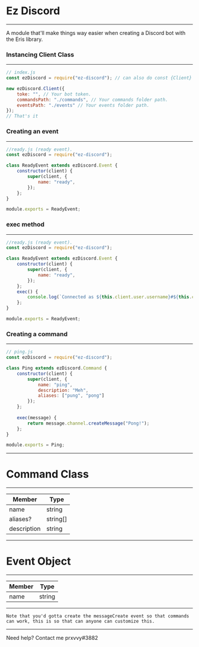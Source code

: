 # Ez Discord
---
A module that'll make things way easier when creating a Discord bot with the Eris library.

### Instancing Client Class
---
```js
// index.js
const ezDiscord = require("ez-discord"); // can also do const {Client} = require("ez-discord");

new ezDiscord.Client({
    toke: "", // Your bot token.
    commandsPath: "./commands", // Your commands folder path.
    eventsPath: "./events" // Your events folder path.
});
// That's it
```

### Creating an event
---
```js
//ready.js (ready event).
const ezDiscord = require("ez-discord");

class ReadyEvent extends ezDiscord.Event {
    constructor(client) {
        super(client, {
            name: "ready",
        });
    };
}

module.exports = ReadyEvent;
```
### exec method
---
```js
//ready.js (ready event).
const ezDiscord = require("ez-discord");

class ReadyEvent extends ezDiscord.Event {
    constructor(client) {
        super(client, {
            name: "ready",
        });
    };
    exec() {
        console.log(`Connected as ${this.client.user.username}#${this.client.user.discriminator}!`);
    };
}

module.exports = ReadyEvent;
```

### Creating a command
---
```js
// ping.js
const ezDiscord = require("ez-discord");

class Ping extends ezDiscord.Command {
    constructor(client) {
        super(client, {
            name: "ping",
            description: "Meh",
            aliases: ["pung", "pong"]
        });
    };
    
    exec(message) {
        return message.channel.createMessage("Pong!");
    };
}

module.exports = Ping;
```
---
# Command Class
---
| Member | Type |
| ---------- | ---------- |
| name   | string   |
| aliases? | string[]    |
| description | string    |


---

# Event Object
---
| Member | Type |
| ---------- | ---------- |
| name   | string   |

---

```
Note that you'd gotta create the messageCreate event so that commands can work, this is so that can anyone can customize this.
```
---
Need help? Contact me prxvvy#3882